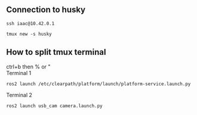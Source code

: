 ## Connection to husky
```
ssh iaac@10.42.0.1
```
```
tmux new -s husky
```
## How to split tmux terminal
ctrl+b then % or "  
Terminal 1  
```
ros2 launch /etc/clearpath/platform/launch/platform-service.launch.py
```
Terminal 2
```
ros2 launch usb_cam camera.launch.py
```